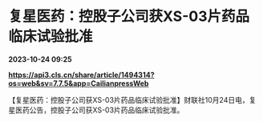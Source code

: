 # 复星医药：控股子公司获XS-03片药品临床试验批准

**2023-10-24 09:25**

**https://api3.cls.cn/share/article/1494314?os=web&sv=7.7.5&app=CailianpressWeb**

【复星医药：控股子公司获XS-03片药品临床试验批准】财联社10月24日电，复星医药公告，控股子公司获XS-03片药品临床试验批准。
